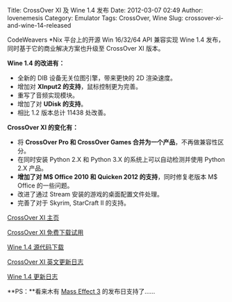Title: CrossOver XI 及  Wine 1.4 发布
Date: 2012-03-07 02:49
Author: lovenemesis
Category: Emulator
Tags: CrossOver, Wine
Slug: crossover-xi-and-wine-14-released

CodeWeavers *Nix 平台上的开源 Win 16/32/64 API 兼容实现 Wine 1.4
发布，同时基于它的商业解决方案也升级至 CrossOver XI 版本。

**Wine 1.4 的改进有：**

-   全新的 DIB 设备无关位图引擎，带来更快的 2D 渲染速度。
-   增加对 **XInput2 的支持**，鼠标控制更为完善。
-   重写了音频实现模块。
-   增加了对 **UDisk 的支持**。
-   相比 1.2 版本总计 11438 处改善。

**CrossOver XI 的变化有：**

-   将 **CrossOver Pro 和 CrossOver Games
    合并为一个产品**，不再做兼容性区分。
-   在同时安装 Python 2.X 和 Python 3.X 的系统上可以自动检测并使用
    Python 2.X 产品。
-   **增加了对 M$ Office 2010 和 Quicken 2012 的支持**，同时修复老版本
    M$ Office 的一些问题。
-   改进了通过 Stream 安装的游戏的桌面配置文件处理。
-   完善了对于 Skyrim, StarCraft II 的支持。

[CrossOver XI 主页](http://www.codeweavers.com/products/)

[CrossOver XI 免费下载试用](http://www.codeweavers.com/products/tosf/)

[Wine 1.4
源代码下载](http://prdownloads.sourceforge.net/wine/wine-1.4.tar.bz2)

[CrossOver XI
英文更新日志](http://www.codeweavers.com/products/faq/change_log/)

[Wine 1.4 更新日志](http://www.winehq.org/announce/1.4)

**PS：**看来木有 [Mass Effect 3](http://masseffect.com/agegate/?url=%2F)
的发布日支持了……
